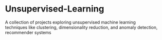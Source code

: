 # Unsupervised-Learning
A collection of projects exploring unsupervised machine learning techniques like clustering, dimensionality reduction, and anomaly detection, recommender systems

